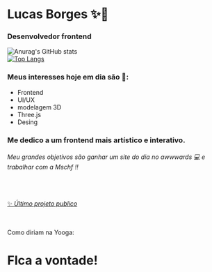 # Lucas Borges ✨👋
### Desenvolvedor frontend

![Anurag's GitHub stats](https://github-readme-stats.vercel.app/api?username=ChainaChaina&show_icons=true&theme=tokyonight) <br>
[![Top Langs](https://github-readme-stats.vercel.app/api/top-langs/?username=ChainaChaina&layout=compact&theme=tokyonight)](https://github.com/anuraghazra/github-readme-stats)

### Meus interesses hoje em dia são 🎯:
- Frontend
- UI/UX
- modelagem 3D
- Three.js
- Desing

### Me dedico a um frontend mais artístico e interativo.<br>
###### Meu grandes objetivos são ganhar um site do dia no awwwards 💻 e trabalhar com a Mschf ‼️ 
<br><br>
[✨ _Último projeto publico_](https://duck-you.vercel.app/ "Duck You")

<br><br>
Como diriam na Yooga:
# FIca a vontade!
